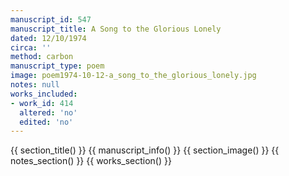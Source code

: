 ```yaml
---
manuscript_id: 547
manuscript_title: A Song to the Glorious Lonely
dated: 12/10/1974
circa: ''
method: carbon
manuscript_type: poem
image: poem1974-10-12-a_song_to_the_glorious_lonely.jpg
notes: null
works_included:
- work_id: 414
  altered: 'no'
  edited: 'no'
---
```


{{ section_title() }}
{{ manuscript_info() }}
{{ section_image() }}
{{ notes_section() }}
{{ works_section() }}
